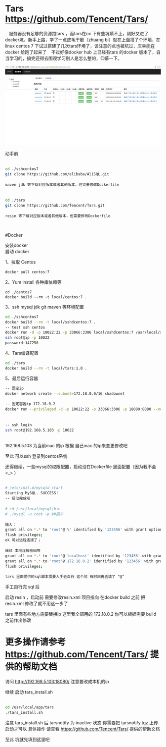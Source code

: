 # Tars     https://github.com/Tencent/Tars/



    服务器没有足够的资源跑tars ，而tars在ox 下有些坑填不上，刚好又进了docker坑，新手上路，学了一点皮毛干脆（zhuang bi）就在上面搭了个环境，在linux centos 7 下试过搭建了几次tars环境了，该注意的点也被坑过，庆幸能在 docker 给跑了起来了
    不过好像docker hub 上已经有tars 的docker 版本了，自当学习的，搞完还得去围观学习别人是怎么整的，仰慕一下。


 ![image](https://github.com/nigly/docker_tars/blob/master/images/1.png)


动手前 
```Bash

cd ./sshcentos7 
git clone https://github.com/alibaba/AliSQL.git

maven jdk 等下载对应版本或者其他版本，但需要修改Dockerfile 


cd ./tars 
git clone https://github.com/Tencent/Tars.git

resin 等下载对应版本或者其他版本，但需要修改Dockerfile 

```
    
    

#Docker 

安装docker </br>
启动 docker

1、拉取 Centos
```Bash
docker pull centos:7
``` 
2、Yum install 各种库依赖等
```
cd ./centos7
docker build --rm -t local/centos:7 .
```
3、ssh mysql jdk git maven 等环境配置
```Bash
cd ./sshcentos7
docker build --rm -t local/sshdcentos:7 .
-- test ssh centos 
docker run -d -p 10022:22 -p 33066:3306 local/sshdcentos:7 /usr/local/sbin/run.sh
ssh root@ip -p 10022
password:147258
```
4、Tars编译配置
```Bash
cd ./tars
docker build --rm -t local/tars:1.0 .
```
5、最后运行容器
```Bash
-- 固定ip
docker network create --subnet=172.18.0.0/16 shadownet

-- 固定容器ip 172.18.0.2 
docker run --privileged -d -p 10022:22 -p 33066:3306 -p 18080:8080 --net shadownet --ip 172.18.0.2 local/tars:1.0 /usr/local/sbin/run.sh /usr/sbin/init
    
    
-- ssh login
ssh root@192.168.5.103 -p 10022
        
```

192.168.5.103 为当前mac 的ip 根据 自己mac 的ip来变更修改吧

至此 可以ssh 登录到centos系统

还得继续，一些mysql的权限配置，启动没在Dockerfile 里面配置（因为我不会 <_>  ）

```Bash

# /etc/init.d/mysqld start
Starting MySQL. SUCCESS! 
-- 启动完成啦

# cd /usr/local/mysql/bin
# ./mysql -u root -p ##回车

输入：
grant all on *.* to 'root'@'%' identified by '123456' with grant option;
flush privileges;
ok 可以远程连接了；

继续 本地连接密码等
grant all on *.* to 'root'@'localhost' identified by '123456' with grant option;
grant all on *.* to 'root'@'172.18.0.2' identified by '123456' with grant option;
flush privileges;

tars 里面提供的sql脚本需要人手去自行 这个坑 有时间再去填了 ^@^


```

手工自行完 sql 后 

启动 resin ，启动前 需要修改resin.xml 项目指向 在docker build 之前 把resin.xml 修改了就不用这一步了 

tars 里面有些地方需要替换ip 这里我全部用的 172.18.0.2 你可以根据需要 build 之前作出修改 


# 更多操作请参考 https://github.com/Tencent/Tars/ 提供的帮助文档



访问 http://192.168.5.103:18080/ 
注意要改成本机的ip

继续 启动 tars_install.sh
```Bash

cd /usr/local/app/tars
./tars_install.sh

```

注意 tars_install.sh 后 tarsnotify 为 inactive 状态 
你需要把 tarsnotify.tgz 上传启动才可以 
具体操作 请查看 https://github.com/Tencent/Tars/ 提供的帮助文档


至此 坑就先填到这里吧


